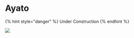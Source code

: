 # Ayato

{% hint style="danger" %}
Under Construction
{% endhint %}

![](../../.gitbook/assets/UI\_AvatarIcon\_Ayato.png)

